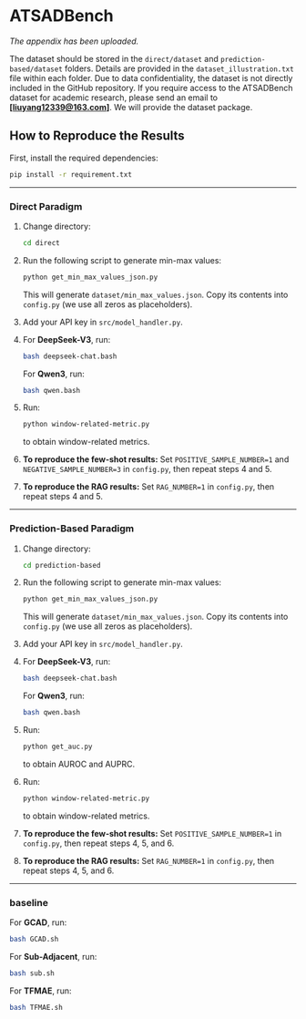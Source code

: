 # ATSADBench

*The appendix has been uploaded.*

The dataset should be stored in the `direct/dataset` and `prediction-based/dataset` folders. Details are provided in the `dataset_illustration.txt` file within each folder. Due to data confidentiality, the dataset is not directly included in the GitHub repository. If you require access to the ATSADBench dataset for academic research, please send an email to **[liuyang12339@163.com]**. We will provide the dataset package.


## How to Reproduce the Results

First, install the required dependencies:

```bash
pip install -r requirement.txt
```

---

### Direct Paradigm

1. Change directory:

   ```bash
   cd direct
   ```
2. Run the following script to generate min-max values:

   ```bash
   python get_min_max_values_json.py
   ```

   This will generate `dataset/min_max_values.json`. Copy its contents into `config.py` (we use all zeros as placeholders).
3. Add your API key in `src/model_handler.py`.
4. For **DeepSeek-V3**, run:

   ```bash
   bash deepseek-chat.bash
   ```

   For **Qwen3**, run:

   ```bash
   bash qwen.bash
   ```
5. Run:

   ```bash
   python window-related-metric.py
   ```

   to obtain window-related metrics.
6. **To reproduce the few-shot results:**
   Set `POSITIVE_SAMPLE_NUMBER=1` and `NEGATIVE_SAMPLE_NUMBER=3` in `config.py`, then repeat steps 4 and 5.
7. **To reproduce the RAG results:**
   Set `RAG_NUMBER=1` in `config.py`, then repeat steps 4 and 5.

---

### Prediction-Based Paradigm

1. Change directory:

   ```bash
   cd prediction-based
   ```
2. Run the following script to generate min-max values:

   ```bash
   python get_min_max_values_json.py
   ```

   This will generate `dataset/min_max_values.json`. Copy its contents into `config.py` (we use all zeros as placeholders).
3. Add your API key in `src/model_handler.py`.
4. For **DeepSeek-V3**, run:

   ```bash
   bash deepseek-chat.bash
   ```

   For **Qwen3**, run:

   ```bash
   bash qwen.bash
   ```
5. Run:

   ```bash
   python get_auc.py
   ```

   to obtain AUROC and AUPRC.
6. Run:

   ```bash
   python window-related-metric.py
   ```

   to obtain window-related metrics.
7. **To reproduce the few-shot results:**
   Set `POSITIVE_SAMPLE_NUMBER=1` in `config.py`, then repeat steps 4, 5, and 6.
8. **To reproduce the RAG results:**
   Set `RAG_NUMBER=1` in `config.py`, then repeat steps 4, 5, and 6.

---

### baseline

For **GCAD**, run:

   ```bash
   bash GCAD.sh
   ```

For **Sub-Adjacent**, run:

   ```bash
   bash sub.sh
   ```
For **TFMAE**, run:

   ```bash
   bash TFMAE.sh
   ```